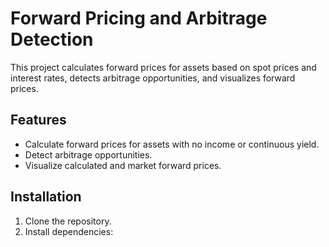 # Forward Pricing and Arbitrage Detection

This project calculates forward prices for assets based on spot prices and interest rates, detects arbitrage opportunities, and visualizes forward prices.

## Features
- Calculate forward prices for assets with no income or continuous yield.
- Detect arbitrage opportunities.
- Visualize calculated and market forward prices.

## Installation
1. Clone the repository.
2. Install dependencies:

